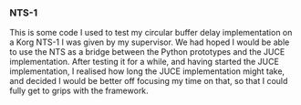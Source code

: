 ### NTS-1
This is some code I used to test my circular buffer delay implementation on a Korg NTS-1 I was given by my supervisor. We had hoped I would be able to use the NTS as a bridge between the Python prototypes and the JUCE implementation. After testing it for a while, and having started the JUCE implementation, I realised how long the JUCE implementation might take, and decided I would be better off focusing my time on that, so that I could fully get to grips with the framework.
